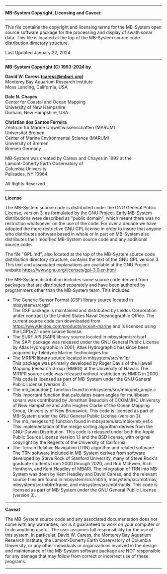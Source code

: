 -------------------------------------------------------------------------------
**MB-System Copyright, Licensing and Caveat:**

-------------------------------------------------------------------------------

This file contains the copyright and licensing terms for the MB-System open
source software package for the processing and display of swath sonar data.
This file is located at the top of the MB-System source code distribution
directory structure.

Last Updated January 22, 2024

-------------------------------------------------------------------------------

**MB-System Copyright (C) 1993-2024 by**

**David W. Caress (caress@mbari.org)**  
Monterey Bay Aquarium Research Institute  
Moss Landing, California, USA

**Dale N. Chayes**  
Center for Coastal and Ocean Mapping  
University of New Hampshire  
Durham, New Hampshire, USA  

**Christian dos Santos Ferreira**  
Zentrum für Marine Umweltwissenschaften (MARUM)  
Universität Bremen  
Center of Marine Environmental Science (MARUM)  
University of Bremen  
Bremen Germany  

MB-System was created by Caress and Chayes in 1992 at the  
Lamont-Doherty Earth Observatory of  
Columbia University  
Palisades, NY 10964

All Rights Reserved

-------------------------------------------------------------------------------

**License**

The MB-System source code is distributed under the GNU General Public License,
version 3, as formulated by the GNU Project. Early MB-System distributions
were described as "public domain", which meant there was no restriction
whatsoever on the use of the code. For over a decade we have adopted the
more restrictive GNU GPL license in order to insure that anyone who distributes
software based in whole or in part on MB-System also distributes their
modified MB-System source code and any additional source code.

The file "GPL.md", also located at the top of the MB-System source code
distribution directory structure, contains the text of the GNU GPL version 3.
This text and associated explanations are available at the GNU Project website
https://www.gnu.org/licenses/gpl-3.0.en.html

The MB-System distribution includes some source code derived from packages that
are distributed separately and have been authored by programmers other than the
MB-System team. This includes:

* The Generic Sensor Format (GSF) library source located in mbsystem/src/gsf   
  The GSF package is maintained and distributed by Leidos Corporation under contract to the United States Naval Oceanographic Office. The current source code can downloaded from https://www.leidos.com/products/ocean-marine and is licensed using the LGPLv2.1 open source license.
* The SURF API (SAPI) library source located in mbsystem/src/surf  
  The SAPI package was released under the GNU General Public License by Atlas Hydrographic 
  in 2001; Atlas Hydrographic has since been acquired by Teledyne Marine Technologies Inc.
* The MR1PR library source located in mbsystem/src/mr1pr  
  This package was primarily developed by Roger Davis of the Hawaii Mapping Research Group 
  (HMRG) at the University of Hawaii. The MR1PR source code was released without restriction 
  by HMRG in 2000. This code is licensed as part of MB-System under the GNU General Public 
  License (version 3).
* The mb\_beaudoin() function found in mbsystem/src/mbio/mb_angle.c  
  This important function that calculates beam angles for multibeam sonars was contributed 
  by Jonathan Beaudoin of CCOM/JHC University of New Hampshire and John Hughes Clarke of 
  the Ocean Mapping Group, University of New Brunswick. This code is licensed as part of 
  MB-System under the GNU General Public License (version 3).
* The mb\_mergesort() function found in mbsystem/src/mbio/mb_esf.c  
  This implementation of the merge sorting algorithm derives from the GNU-Darwin Distribution. 
  This code is released under both the Apple Public Source License Version 1.1 and the BSD 
  license, with original copyright by the Regents of the University of California.
* The Terrain Relative Navigation (TRN) algorithm and related software  
  The TRN software included in MB-System derives from software developed by Steve
  Rock of Stanford University, many of Steve Rock's graduate students from 2000
  through 2020, and Rob McEwen, Rich Henthorn, and Kent Headley of MBARI. The 
  integration of TRN into MB-System was doen by Kent Headley and David Caress, and
  the relevant source files are found in mbsystem/src/mbtrn, mbsystem/src/mbtrnav,
  mbsystem/src/mbtrnframe, and mbsystem/src/mbtrnutils.
  This code is licensed as part of MB-System under the GNU General Public License 
  (version 3).

-------------------------------------------------------------------------------

**Caveat**

The MB-System source code and any associated documentation does not come with 
any warranties, nor is it guaranteed to work 
on your computer or to do anything useful. The user assumes full responsibility
for the use of this system. In particular, David W. Caress, the Monterey Bay 
Aquarium Research Institute, the Lamont-Doherty Earth Observatory of Columbia 
University, or any other individuals or organizations involved in the design 
and maintenance of the MB-System software package are NOT responsible for any 
damage that may follow from correct or incorrect use of these programs.

-------------------------------------------------------------------------------
